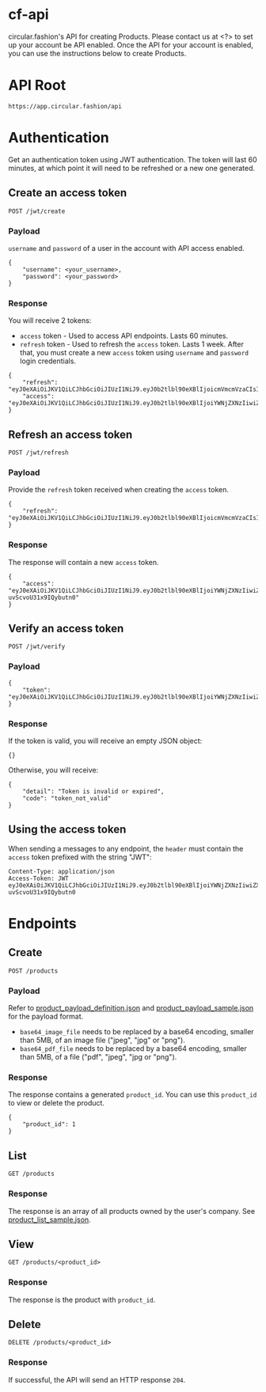 # cf-api
circular.fashion's API for creating Products. Please contact us at <?> to set up your account be API enabled.
Once the API for your account is enabled, you can use the instructions below to create Products.

# API Root
```
https://app.circular.fashion/api
```
# Authentication
Get an authentication token using JWT authentication. The token will last 60 minutes, at which point it will need to be
refreshed or a new one generated.

## Create an access token
```
POST /jwt/create
```
### Payload
`username` and `password` of a user in the account with API access enabled.
```
{
    "username": <your_username>,
    "password": <your_password>
}
```
### Response
You will receive 2 tokens:

- `access` token - Used to access API endpoints. Lasts 60 minutes.
- `refresh` token - Used to refresh the `access` token. Lasts 1 week. After that, you must create a new
`access` token using `username` and `password` login credentials.

```
{
    "refresh": "eyJ0eXAiOiJKV1QiLCJhbGciOiJIUzI1NiJ9.eyJ0b2tlbl90eXBlIjoicmVmcmVzaCIsImV4cCI6MTY0NTk2MjM0MSwianRpIjoiODA2YWUwNzUwN2Y4NGExN2IxMTMxYjRlMjJjZGU4ZmEiLCJ1c2VyX2lkIjoyMn0.qzmE4lL1TAvt2WdcigHdgoAJtMWQCQgcPERfODl5x6E",
    "access": "eyJ0eXAiOiJKV1QiLCJhbGciOiJIUzI1NiJ9.eyJ0b2tlbl90eXBlIjoiYWNjZXNzIiwiZXhwIjoxNjQ1MzYxMTQxLCJqdGkiOiJjYWIzMjI0N2MxZDA0N2M1OWMzMDdiMzU1ZTdiM2I3MCIsInVzZXJfaWQiOjIyfQ.d0md3S3yUgpbAoW5_XVaiBGBnnlXG2OdwvXkgXzqGco"
}
```

## Refresh an access token
```
POST /jwt/refresh
```
### Payload
Provide the `refresh` token received when creating the `access` token.
```
{
    "refresh": "eyJ0eXAiOiJKV1QiLCJhbGciOiJIUzI1NiJ9.eyJ0b2tlbl90eXBlIjoicmVmcmVzaCIsImV4cCI6MTY0NTk2MjM0MSwianRpIjoiODA2YWUwNzUwN2Y4NGExN2IxMTMxYjRlMjJjZGU4ZmEiLCJ1c2VyX2lkIjoyMn0.qzmE4lL1TAvt2WdcigHdgoAJtMWQCQgcPERfODl5x6E",
}
```
### Response
The response will contain a new `access` token.
```
{
    "access": "eyJ0eXAiOiJKV1QiLCJhbGciOiJIUzI1NiJ9.eyJ0b2tlbl90eXBlIjoiYWNjZXNzIiwiZXhwIjoxNjQ1MzYyMDQwLCJqdGkiOiJlMmQzNTFiNmUzYzU0NmI2ODk5ZmM5YWUyZTFiZTFhZiIsInVzZXJfaWQiOjIyfQ.lfPywjR0h4V2ZCkbxffwVvV-uvScvoU31x9IQybutn0"
}
```

## Verify an access token
```
POST /jwt/verify
```
### Payload
```
{
    "token": "eyJ0eXAiOiJKV1QiLCJhbGciOiJIUzI1NiJ9.eyJ0b2tlbl90eXBlIjoiYWNjZXNzIiwiZXhwIjoxNjQ1MzYxMTQxLCJqdGkiOiJjYWIzMjI0N2MxZDA0N2M1OWMzMDdiMzU1ZTdiM2I3MCIsInVzZXJfaWQiOjIyfQ.d0md3S3yUgpbAoW5_XVaiBGBnnlXG2OdwvXkgXzqGco",
}
```
### Response
If the token is valid, you will receive an empty JSON object:
```
{}
```
Otherwise, you will receive:
```
{
    "detail": "Token is invalid or expired",
    "code": "token_not_valid"
}
```
## Using the access token
When sending a messages to any endpoint, the `header` must contain the `access` token prefixed with the string "JWT":
```
Content-Type: application/json
Access-Token: JWT eyJ0eXAiOiJKV1QiLCJhbGciOiJIUzI1NiJ9.eyJ0b2tlbl90eXBlIjoiYWNjZXNzIiwiZXhwIjoxNjQ1MzYyMDQwLCJqdGkiOiJlMmQzNTFiNmUzYzU0NmI2ODk5ZmM5YWUyZTFiZTFhZiIsInVzZXJfaWQiOjIyfQ.lfPywjR0h4V2ZCkbxffwVvV-uvScvoU31x9IQybutn0
```
# Endpoints
## Create
```
POST /products
```
### Payload
Refer to [product_payload_definition.json](product_payload_definition.json) and [product_payload_sample.json](product_payload_sample.json) for the payload format.

- `base64_image_file` needs to be replaced by a base64 encoding, smaller than 5MB, of an image file ("jpeg", "jpg" or "png").
- `base64_pdf_file` needs to be replaced by a base64 encoding, smaller than 5MB, of a file ("pdf", "jpeg", "jpg or "png").

### Response
The response contains a generated `product_id`. You can use this `product_id` to view or delete the product.
```
{
    "product_id": 1
}
```
## List
```
GET /products
```
### Response
The response is an array of all products owned by the user's company. See [product_list_sample.json](product_list_sample.json).
## View
```
GET /products/<product_id>
```
### Response
The response is the product with `product_id`.
## Delete
```
DELETE /products/<product_id>
```
### Response
If successful, the API will send an HTTP response `204`.